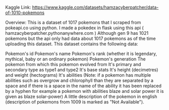 Kaggle Link: https://www.kaggle.com/datasets/hamzacyberpatcher/data-of-1010-pokemons

Overview: This is a dataset of 1017 pokemons that I scraped from pokeapi.co using python. I made a pokedex in flask using this api ( hamzacyberpatcher.pythonanywhere.com ) Although gen 9 has 1021 pokemons but the api only had data about 1017 pokemons as of the time uploading this dataset. This dataset contains the following data:

Pokemon's id
Pokemon's name
Pokemon's rank (whether it is legendary, mythical, baby or an ordinary pokemon)
Pokemon's generation
The pokemon from which this pokemon evolved from
It's primary and secondary type as type1 and type2
It's base stats
It's height (decimetres) and weight (hectograms)
It's abilities (Note: if a pokemon has multiple abilities such as overgrow and chlorophyll than they are separated by a space and if there is a space in the name of the ability it has been replaced by a hyphen for example a pokemon with abilities blaze and solar power it is given as blaze solar-power)
A little description of the pokemon in english (description of pokemons from 1009 is marked as "Not Available").
